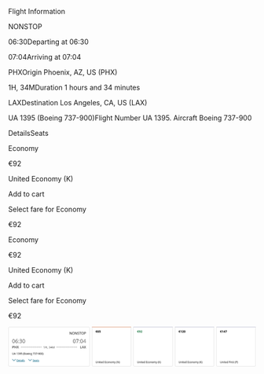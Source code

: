 Flight Information

NONSTOP

06:30Departing at 06:30

07:04Arriving at 07:04

PHXOrigin Phoenix, AZ, US (PHX)

1H, 34MDuration 1 hours and 34 minutes

LAXDestination Los Angeles, CA, US (LAX)

UA 1395 (Boeing 737-900)Flight Number UA 1395. Aircraft Boeing 737-900

DetailsSeats

Economy

€92

United Economy (K)

Add to cart

Select fare for Economy

€92

Economy

€92

United Economy (K)

Add to cart

Select fare for Economy

€92

![](united-01-05.png)